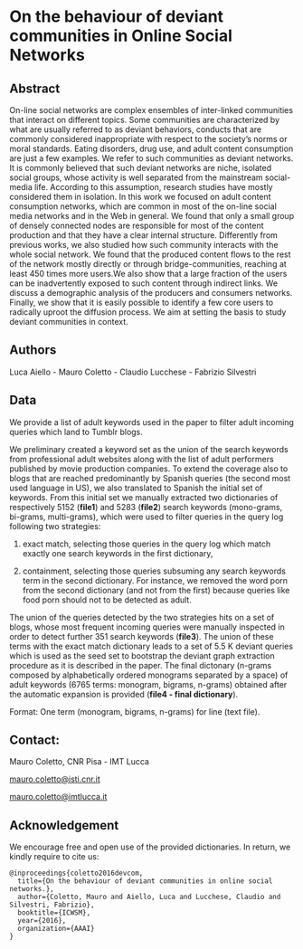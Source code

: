 # On the behaviour of deviant communities in Online Social Networks

## Abstract

On-line social networks are complex ensembles of inter-linked communities that interact on different topics.
Some communities are characterized by what are usually referred to as deviant behaviors, conducts that are commonly considered inappropriate with respect to the society’s norms or moral standards. Eating disorders, drug use, and adult content consumption are just a few examples. We refer to such communities as deviant networks. It is commonly believed that such deviant networks are niche, isolated social groups, whose activity is well separated from the mainstream social-media life. According to this assumption, research studies have mostly considered them in isolation. In this work we focused on adult content consumption networks, which are common in most of the on-line social media networks and in the Web in general. We found that only a small group of densely connected nodes are responsible for most of the content production and that they have a clear internal structure. Differently from previous works, we also studied how such community interacts with the whole social network. We found that the produced content flows to the rest of the network mostly directly or through bridge-communities, reaching at least 450 times more users.We also show that a large fraction of the users can be inadvertently exposed to such content through indirect links. We discuss a demographic analysis of the producers and consumers networks. 
Finally, we show that it is easily possible to identify a few core users to radically uproot the diffusion process. We aim at setting the basis to study deviant communities in context.

## Authors

Luca Aiello - Mauro Coletto - Claudio Lucchese - Fabrizio Silvestri

## Data

We provide a list of adult keywords used in the paper to filter adult incoming queries which land to Tumblr blogs.

We preliminary created a keyword set as the union of the search keywords from professional adult websites along with the list of adult performers published by movie production companies. 
To extend the coverage also to blogs that are reached predominantly by Spanish queries (the second most used language in US), we also translated to Spanish the initial set of keywords.
From this initial set we manually extracted two dictionaries of respectively 5152 (**file1**) and 5283 (**file2**) search keywords (mono-grams, bi-grams, multi-grams), which were used to filter queries in the query log following two strategies: 

1) exact match, selecting those queries in the query log which match exactly one search keywords in the first dictionary, 

2) containment, selecting those queries subsuming any search keywords term in the second dictionary. For instance, we removed the word porn from the second dictionary (and not from the first) because queries like food porn should not to be detected as adult.

The union of the queries detected by the two strategies hits on a set of blogs, whose most frequent incoming queries were manually inspected in order to detect further 351 search keywords (**file3**).
The union of these terms with the exact match dictionary leads to a set of 5.5 K deviant queries which is used as the seed set to bootstrap the deviant graph extraction procedure as it is described in the paper. The final dictonary (n-grams composed by alphabetically ordered monograms separated by a space) of adult keywords (6765 terms: monogram, bigrams, n-grams) obtained after the automatic expansion is provided (**file4 - final dictionary**).

Format: One term (monogram, bigrams, n-grams) for line (text file). 

## Contact: 

Mauro Coletto, CNR Pisa - IMT Lucca

mauro.coletto@isti.cnr.it

mauro.coletto@imtlucca.it


## Acknowledgement

We encourage free and open use of the provided dictionaries. In return, we kindly require to cite us:

```
@inproceedings{coletto2016devcom,
  title={On the behaviour of deviant communities in online social networks.},
  author={Coletto, Mauro and Aiello, Luca and Lucchese, Claudio and Silvestri, Fabrizio},
  booktitle={ICWSM},
  year={2016},
  organization={AAAI}
}
```
